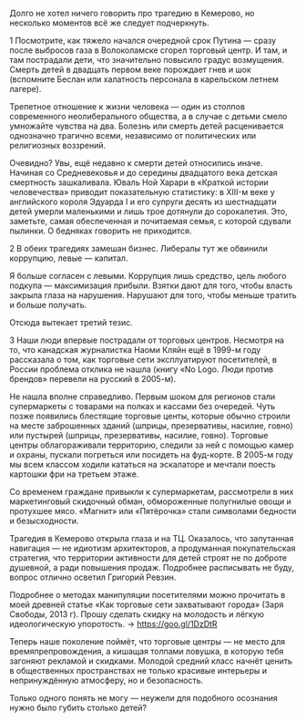 Долго не хотел ничего говорить про трагедию в Кемерово, но несколько моментов всё же следует подчеркнуть.

1
Посмотрите, как тяжело начался очередной срок Путина — сразу после выбросов газа в Волоколамске сгорел торговый центр. И там, и там пострадали дети, что значительно повысило градус возмущения. Смерть детей в двадцать первом веке порождает гнев и шок (вспомните Беслан или халатность персонала в карельском летнем лагере).

Трепетное отношение к жизни человека — один из столпов современного неолиберального общества, а в случае с детьми смело умножайте чувства на два. Болезнь или смерть детей расценивается однозначно трагично всеми, независимо от политических или религиозных воззрений. 

Очевидно? Увы, ещё недавно к смерти детей относились иначе. Начиная со Средневековья и до середины двадцатого века детская смертность зашкаливала. Юваль Ной Харари в «Краткой истории человечества» приводит показательную статистику: в XIII-м веке у английского короля Эдуарда I и его супруги десять из шестнадцати детей умерли маленькими и лишь трое дотянули до сорокалетия. Это, заметьте, самая обеспеченная и почитаемая семья, с которой сдували пылинки. О бедняках говорить не приходится.

2
В обеих трагедиях замешан бизнес. Либералы тут же обвинили коррупцию, левые — капитал.

Я больше согласен с левыми. Коррупция лишь средство, цель любого подкупа — максимизация прибыли. Взятки дают для того, чтобы власть закрыла глаза на нарушения. Нарушают для того, чтобы меньше тратить и больше получать.

Отсюда вытекает третий тезис.

3
Наши люди впервые пострадали от торговых центров. Несмотря на то, что канадская журналистка Наоми Кляйн ещё в 1999-м году рассказала о том, как торговые сети эксплуатируют посетителей, в России проблема отклика не нашла (книгу «No Logo. Люди против брендов» перевели на русский в 2005-м).

Не нашла вполне справедливо. Первым шоком для регионов стали супермаркеты с товарами на полках и кассами без очередей. Чуть позже появились блестящие торговые центы, которые обычно строили на месте заброшенных зданий (шприцы, презервативы, насилие, говно) или пустырей (шприцы, презервативы, насилие, говно). Торговые центры облагораживали территорию, следили за ней с помощью камер и охраны, пускали погреться или посидеть на фуд-корте. В 2005-м году мы всем классом ходили кататься на эскалаторе и мечтали поесть картошки фри на третьем этаже.

Со временем граждане привыкли к супермаркетам, рассмотрели в них маркетинговый скидочный обман, обмороженные полугнилые овощи и протухшее мясо. «Магнит» или «Пятёрочка» стали символами бедности и безысходности.

Трагедия в Кемерово открыла глаза и на ТЦ. Оказалось, что запутанная навигация — не идиотизм архитекторов, а продуманная покупательская стратегия, что территории активности для детей строят не по доброте душевной, а ради повышения продаж. Подробнее расписывать не буду, вопрос отлично осветил Григорий Ревзин.

Подробнее о методах манипуляции посетителями можно прочитать в моей древней статье «Как торговые сети захватывают города» (Заря Свободы, 2013 г). Прошу сделать скидку на молодость и лёгкую идеологическую упоротость. → https://goo.gl/1DzDtR

Теперь наше поколение поймёт, что торговые центры — не место для времяпрепровождения, а кишащая толпами ловушка, в которую тебя загоняют рекламой и скидками. Молодой средний класс начнёт ценить в общественных пространствах не только красивые интерьеры и непринуждённую атмосферу, но и безопасность.

Только одного понять не могу — неужели для подобного осознания нужно было губить столько детей?